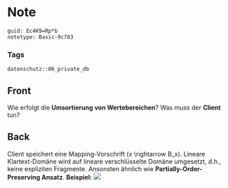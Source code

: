# Note
```
guid: Ec4K9=Rp*b
notetype: Basic-9c783
```

### Tags
```
datenschutz::06_private_db
```

## Front
Wie erfolgt die <b>Umsortierung von Wertebereichen</b>? Was muss
der <b>Client</b> tun?

## Back
Client speichert eine Mapping-Vorschrift \(x \rightarrow B_x\).
Lineare Klartext-Domäne wird auf lineare verschlüsselte Domäne
umgesetzt, d.h., keine expliziten Fragmente. Ansonsten ähnlich wie
<b>Partially-Order-Preserving Ansatz</b>. <b>Beispiel:</b>
<img src="paste-311c59484c1820895aa35c2eda96f73bacbfb70a.jpg">
